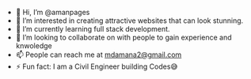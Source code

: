 - 👋 Hi, I’m @amanpages
- 👀 I’m interested in creating attractive websites that can look stunning.
- 🌱 I’m currently learning full stack development.
- 💞️ I’m looking to collaborate on with people to gain experience and knwoledge
- 📫 People can reach me at mdamana2@gmail.com
- ⚡ Fun fact: I am a Civil Engineer building Codes😅

